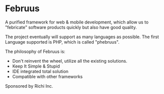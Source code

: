 Februus
=======

A purified framework for web &amp; mobile development, which allow us to "febricate" software products quickly but also have good quality.

The project eventually will support as many languages as possible. The first Language supported is PHP, which is called "phebruus".

The philosophy of Februus is:
* Don't reinvent the wheel, utilize all the existing solutions.
* Keep It Simple & Stupid
* IDE integrated total solution
* Compatible with other frameworks

Sponsored by Richi Inc.
